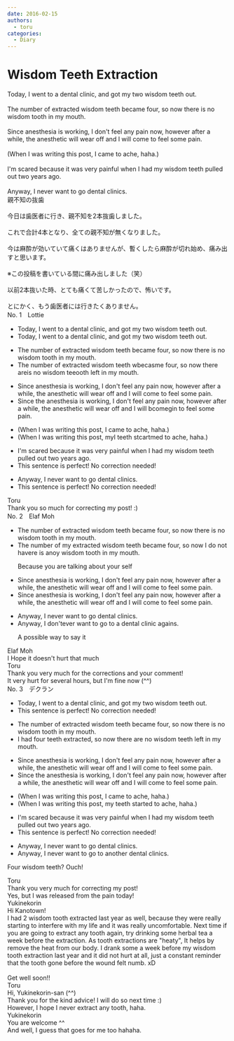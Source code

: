 ```yaml
---
date: 2016-02-15
authors:
  - toru
categories:
  - Diary
---
```


<h1 id="subject_show">Wisdom Teeth Extraction</h1>
<div class="date" hidden>Feb 15, 2016 14:51</div>
<div id="post"><div id="body_show_ori">
Today, I went to a dental clinic, and got my two wisdom teeth out.<br/><br/>The number of extracted wisdom teeth became four, so now there is no wisdom tooth in my mouth.<br/><br/>Since anesthesia is working, I don't feel any pain now, however after a while, the anesthetic will wear off and I will come to feel some pain.<br/><br/>(When I was writing this post, I came to ache, haha.)<br/><br/>I'm scared because it was very painful when I had my wisdom teeth pulled out two years ago.<br/><br/>Anyway, I never want to go dental clinics.
</div></div>

<!-- more -->

<div id="post_ja"><div id="body_show_mo">
親不知の抜歯<br/><br/>今日は歯医者に行き、親不知を2本抜歯しました。<br/><br/>これで合計4本となり、全ての親不知が無くなりました。<br/><br/>今は麻酔が効いていて痛くはありませんが、暫くしたら麻酔が切れ始め、痛み出すと思います。<br/><br/>※この投稿を書いている間に痛み出しました（笑）<br/><br/>以前2本抜いた時、とても痛くて苦しかったので、怖いです。<br/><br/>とにかく、もう歯医者には行きたくありません。
</div></div>
<div id="block"><div class="first_name"> No. 1　<span class="just_name">Lottie</span></div><div id="block2">
<ul class="correction_field">
<li class="incorrect">Today, I went to a dental clinic, and got my two wisdom teeth out.</li>
<li class="corrected correct">
Today, I went to a dental clinic<span class="f_gray"><span class="sline">,</span></span> and got my two wisdom teeth out.
</li>
</ul>
<ul class="correction_field">
<li class="incorrect">The number of extracted wisdom teeth became four, so now there is no wisdom tooth in my mouth.</li>
<li class="corrected correct">
The number of extracted wisdom teeth <span class="f_red">w</span><span class="f_gray"><span class="sline">bec</span></span>a<span class="f_red">s</span><span class="f_gray"><span class="sline">me</span></span> four, so now there <span class="f_red">are</span><span class="f_gray"><span class="sline">is</span></span> no wisdom t<span class="f_red">ee</span><span class="f_gray"><span class="sline">oo</span></span>th <span class="f_red">left </span>in my mouth.
</li>
</ul>
<ul class="correction_field">
<li class="incorrect">Since anesthesia is working, I don't feel any pain now, however after a while, the anesthetic will wear off and I will come to feel some pain.</li>
<li class="corrected correct">
Since <span class="f_red">the </span>anesthesia is working, I don't feel any pain now, however after a while, the anesthetic will wear off and I will <span class="f_red">b</span><span class="f_gray"><span class="sline">com</span></span>e<span class="f_red">gin</span> to feel some pain.
</li>
</ul>
<ul class="correction_field">
<li class="incorrect">(When I was writing this post, I came to ache, haha.)</li>
<li class="corrected correct">
(When I was writing this post, <span class="f_red">my</span><span class="f_gray"><span class="sline">I</span></span> <span class="f_red">teeth st</span><span class="f_gray"><span class="sline">c</span></span>a<span class="f_red">rt</span><span class="f_gray"><span class="sline">m</span></span>e<span class="f_red">d</span> to ache, haha.)
</li>
</ul>
<ul class="correction_field">
<li class="incorrect">I'm scared because it was very painful when I had my wisdom teeth pulled out two years ago.</li>
<li class="corrected perfect">This sentence is perfect! No correction needed!</li>
</ul>
<ul class="correction_field">
<li class="incorrect">Anyway, I never want to go dental clinics.</li>
<li class="corrected perfect">This sentence is perfect! No correction needed!</li>
</ul>
</div><div class="name"><span class="just_name">Toru</span><br>
Thank you so much for correcting my post! :)
</div>
</div>
<div id="block"><div class="first_name"> No. 2　<span class="just_name">Elaf Moh</span></div><div id="block2">
<ul class="correction_field">
<li class="incorrect">The number of extracted wisdom teeth became four, so now there is no wisdom tooth in my mouth.</li>
<li class="corrected correct">
The number of <span class="f_red">my </span>extracted wisdom teeth became four, so now <span class="f_red">I do no</span>t<span class="f_red"> </span>h<span class="f_red">av</span>e<span class="f_gray"><span class="sline">re</span></span> <span class="f_gray"><span class="sline">is </span></span><span class="f_red">a</span>n<span class="f_gray"><span class="sline">o</span></span><span class="f_red">y</span> wisdom tooth<span class="f_gray"><span class="sline"> in my mouth</span></span>.
<p class="correction_comment">Because you are talking about your self</p>
</li>
</ul>
<ul class="correction_field">
<li class="incorrect">Since anesthesia is working, I don't feel any pain now, however after a while, the anesthetic will wear off and I will come to feel some pain.</li>
<li class="corrected correct">
Since anesthesia is working, I don't feel any pain now, however after a while, the anesthetic will wear off and I will come to feel some pain.
</li>
</ul>
<ul class="correction_field">
<li class="incorrect">Anyway, I never want to go dental clinics.</li>
<li class="corrected correct">
Anyway, I <span class="f_red">do</span>n<span class="f_red">'t</span><span class="f_gray"><span class="sline">ever</span></span> want to go <span class="f_red"> to a </span>dental clinic<span class="f_red"> again</span><span class="f_gray"><span class="sline">s</span></span>.
<p class="correction_comment">A possible way to say it</p>
</li>
</ul>
</div><div class="name"><span class="just_name">Elaf Moh</span><br>
I Hope it doesn't hurt that much
</div>
<div class="name"><span class="just_name">Toru</span><br>
Thank you very much for the corrections and your comment!<br/>It very hurt for several hours, but I'm fine now (^^)
</div>
</div>
<div id="block"><div class="first_name"> No. 3　<span class="just_name">デクラン</span></div><div id="block2">
<ul class="correction_field">
<li class="incorrect">Today, I went to a dental clinic, and got my two wisdom teeth out.</li>
<li class="corrected perfect">This sentence is perfect! No correction needed!</li>
</ul>
<ul class="correction_field">
<li class="incorrect">The number of extracted wisdom teeth became four, so now there is no wisdom tooth in my mouth.</li>
<li class="corrected correct">
<span class="f_blue">I had four teeth extracted</span>, so now there <span class="f_red">are</span> no wisdom <span class="f_red">teeth left</span> in my mouth.
</li>
</ul>
<ul class="correction_field">
<li class="incorrect">Since anesthesia is working, I don't feel any pain now, however after a while, the anesthetic will wear off and I will come to feel some pain.</li>
<li class="corrected correct">
Since <span class="f_red">the </span>anesthesia is working, I don't feel any pain now, however after a while, the anesthetic will wear off and I will come to feel some pain.
</li>
</ul>
<ul class="correction_field">
<li class="incorrect">(When I was writing this post, I came to ache, haha.)</li>
<li class="corrected correct">
(When I was writing this post, <span class="f_blue">my teeth started </span>to ache, haha.)
</li>
</ul>
<ul class="correction_field">
<li class="incorrect">I'm scared because it was very painful when I had my wisdom teeth pulled out two years ago.</li>
<li class="corrected perfect">This sentence is perfect! No correction needed!</li>
</ul>
<ul class="correction_field">
<li class="incorrect">Anyway, I never want to go dental clinics.</li>
<li class="corrected correct">
Anyway, I never want to go <span class="f_blue">to another </span>dental clinic<span class="sline">s</span>.
</li>
</ul>
<p class="comment_small">
 Four wisdom teeth? Ouch!
</p>

</div><div class="name"><span class="just_name">Toru</span><br>
Thank you very much for correcting my post!<br/>Yes, but I was released from the pain today!
</div>
<div class="name"><span class="just_name">Yukinekorin</span><br>
Hi Kanotown! <br/>I had 2 wisdom tooth extracted last year as well, because they were really starting to interfere with my life and it was really uncomfortable. Next time if you are going to extract any tooth again, try drinking some herbal tea  a week before the extraction. As tooth extractions are "heaty", It helps by remove the heat from our body. I drank some a week before my wisdom tooth extraction last year and it did not hurt at all, just a constant reminder that the tooth gone before the wound felt numb. xD<br/><br/>Get well soon!!
</div>
<div class="name"><span class="just_name">Toru</span><br>
Hi, Yukinekorin-san (^^)<br/>Thank you for the kind advice! I will do so next time :) <br/>However, I hope I never extract any tooth, haha.
</div>
<div class="name"><span class="just_name">Yukinekorin</span><br>
You are welcome ^^<br/>And well, I guess that goes for me too hahaha.
</div>
</div>
